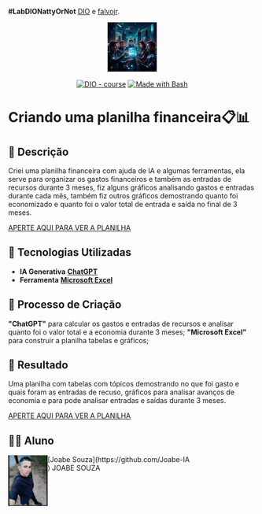 **#LabDIONattyOrNot** [DIO](https://www.linkedin.com/school/dio-makethechange) e [falvojr](https://www.linkedin.com/in/falvojr).
<p align="center">
    <img width="100" src="https://github.com/Joabe-IA/Joabe-IA/blob/0661cfa8347a1e5e4d8eebc83ba099807d723dca/IMG-20241113-WA0027.jpg">
</p>


<p align="center">
<a href="https://dio.me/"><img src="https://img.shields.io/badge/DIO-Course-28DA77?logo=youtube" alt="DIO - course"></a>
<a href="https://www.gnu.org/software/bash/" title="Go to Bash homepage"><img src="https://img.shields.io/badge/Prompt-Project-blue?logo=gnu-bash&amp;logoColor=white" alt="Made with Bash"></a></p>

# **Criando uma planilha financeira**📋📊

## 📒 **Descrição**
Criei uma planilha financeira com ajuda de IA e algumas ferramentas, ela serve para organizar os gastos financeiros e também as entradas de recursos durante 3 meses, fiz alguns gráficos analisando gastos e entradas durante cada mês, também fiz outros gráficos demostrando quanto foi economizado e quanto foi o valor total de entrada e saída no final de 3 meses.


[APERTE AQUI PARA VER A PLANILHA](https://github.com/Joabe-IA/-Criando-uma-planilha-financeira/blob/1014a02e801ba25e47e683757e8d4101ba82b2ec/Planilha%20de%20gr%C3%A1ficos%20IA%20Nv%20uti.xlsx)

## 🤖 Tecnologias Utilizadas
- **IA Generativa** **[ChatGPT](https://chat.openai.com)**
- **Ferramenta** **[Microsoft Excel](https://play.google.com/store/apps/details?id=com.microsoft.office.excel)**

## 🧐 Processo de Criação
**"ChatGPT"** para calcular os gastos e entradas de recursos e analisar quanto foi o valor total e a economia durante 3 meses; 
**"Microsoft Excel"** para construir a planilha tabelas e gráficos;

## 🚀 Resultado
Uma planilha com tabelas com tópicos demostrando no que foi gasto e quais foram as entradas de recuso, gráficos para analisar avanços de economia e para pode analisar entradas e saídas durante 3 meses.

[APERTE AQUI PARA VER A PLANILHA](https://github.com/Joabe-IA/-Criando-uma-planilha-financeira/blob/1014a02e801ba25e47e683757e8d4101ba82b2ec/Planilha%20de%20gr%C3%A1ficos%20IA%20Nv%20uti.xlsx)

## 👨‍💻 Aluno

<p>
    <img 
      align=left 
      margin=10 
      width=80 
      src="https://github.com/Joabe-IA/prompts-recipe-to-create-a-ebook/blob/83a5818e50ddf71053b6a9fc17a1b06529454ff3/Screenshot_20241116_092529_File%20Manager%20%2B.jpg"
    />
    <p>[Joabe Souza](https://github.com/Joabe-IA<br>)
JOABE SOUZA
